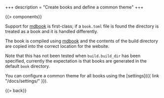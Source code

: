 +++
description = "Create books and define a common theme"
+++

{{> components}}

Support for [mdbook][] is first-class; if a `book.toml` file is found the directory is treated as a book and it is handled differently.

The book is compiled using [mdbook][] and the contents of the build directory are copied into the correct location for the website.

Note that this has not been tested when `build.build_dir` has been specified, currently the expectation is that books are generated in the default `book` directory.

You can configure a common theme for all books using the [settings]({{ link "/docs/settings/" }}).

{{> back}}

[mdbook]: https://github.com/rust-lang/mdBook

